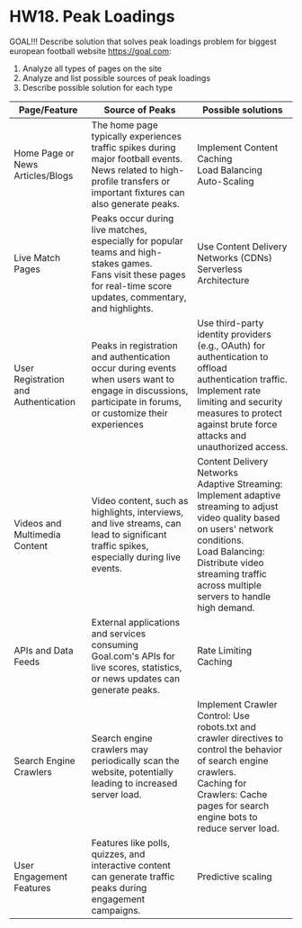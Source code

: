 # HW18. Peak Loadings

GOAL!!!
Describe solution that solves peak loadings problem for biggest european football website https://goal.com:
1. Analyze all types of pages on the site
2. Analyze and list possible sources of peak loadings
3. Describe possible solution for each type

| Page/Feature                         | Source of Peaks                                                                                                                                                           |  Possible solutions                                                                                                                                                                                                                            |
|--------------------------------------|---------------------------------------------------------------------------------------------------------------------------------------------------------------------------|------------------------------------------------------------------------------------------------------------------------------------------------------------------------------------------------------------------------------------------------|
| Home Page or News Articles/Blogs     | The home page typically experiences traffic spikes during major football events.<br>News related to high-profile transfers or important fixtures can also generate peaks. | Implement Content Caching<br>Load Balancing<br>Auto-Scaling                                                                                                                                                                                    |
| Live Match Pages                     | Peaks occur during live matches, especially for popular teams and high-stakes games.<br>Fans visit these pages for real-time score updates, commentary, and highlights.   | Use Content Delivery Networks (CDNs)<br>Serverless Architecture                                                                                                                                                                                |
| User Registration and Authentication | Peaks in registration and authentication occur during events<br>when users want to engage in discussions, participate in forums, or customize their experiences           | Use third-party identity providers (e.g., OAuth) for authentication to offload authentication traffic.<br>Implement rate limiting and security measures to protect against brute force attacks and unauthorized access.                        |
| Videos and Multimedia Content        | Video content, such as highlights, interviews, and live streams, can lead to significant traffic spikes, especially during live events.                                   | Content Delivery Networks<br>Adaptive Streaming: Implement adaptive streaming to adjust video quality based on users' network conditions.<br>Load Balancing: Distribute video streaming traffic across multiple servers to handle high demand. |
| APIs and Data Feeds                  | External applications and services consuming Goal.com's APIs for live scores, statistics, or news updates can generate peaks.                                             | Rate Limiting<br>Caching                                                                                                                                                                                                                       |
| Search Engine Crawlers               | Search engine crawlers may periodically scan the website, potentially leading to increased server load.                                                                   | Implement Crawler Control: Use <br>robots.txt and crawler directives to control the behavior of search engine crawlers.<br>Caching for Crawlers: Cache pages for search engine bots to reduce server load.                                     |
| User Engagement Features             | Features like polls, quizzes, and interactive content can generate traffic peaks during engagement campaigns.                                                             | Predictive scaling                                                                                                                                                                                                                             |